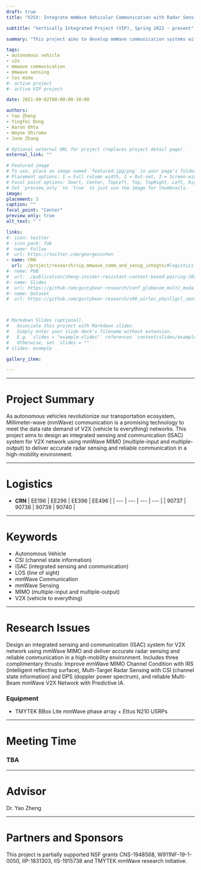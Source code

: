 ```yaml
---
draft: true
title: "V2SX: Integrate mmWave Vehicular Communication with Radar Sensing"

subtitle: "Vertically Integrated Project (VIP), Spring 2022 - present"

summary: "This project aims to develop mmWave communication systems with integrated radar sensing functionality to address the coexistence challenge between vehicular communication and automative radar sensors operating within the mmWave spectrum."

tags:
- autonomous vehicle
- v2x
- mmwave communication
- mmwave sensing
- los mimo
#- active project
#- active VIP project

date: 2021-09-02T00:00:00-10:00

authors:
- Yao Zheng
- Yingfei Dong
- Aaron Ohta
- Wayne Shiroma
- June Zhang

# Optional external URL for project (replaces project detail page).
external_link: ""

# Featured image
# To use, place an image named `featured.jpg/png` in your page's folder.
# Placement options: 1 = Full column width, 2 = Out-set, 3 = Screen-width
# Focal point options: Smart, Center, TopLeft, Top, TopRight, Left, Right, BottomLeft, Bottom, BottomRight
# Set `preview_only` to `true` to just use the image for thumbnails.
image:
placement: 3
caption: ""
focal_point: "Center"
preview_only: true
alt_text: " "

links:
#- icon: twitter
#  icon_pack: fab
#  name: Follow
#  url: https://twitter.com/georgecushen
- name: CRN
  url: ./project/research/vip_mmwave_comm_and_sensg_integtn/#logistics
#- name: PUB
#  url: ./publication/zheng-insider-resistant-context-based-pairing-2021/
#- name: Slides
#  url: https://github.com/gustybear-research/conf_globecom_multi_moda_dev_pair/raw/main/presentation/EE496%20Poster_%20SIENNA.pdf
#- name: Dataset
#  url: https://github.com/gustybear-research/x96_wirles_physllgcl_sensing



# Markdown Slides (optional).
#   Associate this project with Markdown slides.
#   Simply enter your slide deck's filename without extension.
#   E.g. `slides = "example-slides"` references `content/slides/example-slides.md`.
#   Otherwise, set `slides = ""`.
# slides: example

gallery_item:

---
```

***
# Project Summary
 As autonomous vehicles revolutionize our transportation ecosystem, Millimeter-wave (mmWave) communication is a promising technology to meet the data rate demand of V2X (vehicle to everything) networks. This project aims to design an integrated sensing and communication (ISAC) system for V2X network using mmWave MIMO (multiple-input and multiple-output) to deliver accurate radar sensing and reliable communication in a high-mobility environment. 

***
# Logistics
- **CRN**
| EE196 | EE296 | EE396 | EE496 |
| ---   | ---   | ---   | ---   |
| 90737 | 90738 | 90739 | 90740 |
 ***

# Keywords
- Autonomous Vehicle
- CSI (channel state information)
- ISAC (integrated sensing and communication)
- LOS (line of sight)
- mmWave Communication
- mmWave Sensing
- MIMO (multiple-input and multiple-output)
- V2X (vehicle to everything)


***

# Research Issues 
 Design an integrated sensing and communication (ISAC) system for V2X network using mmWave MIMO and deliver accurate radar sensing and reliable communication in a high-mobility environment. Includes three complimentary thrusts: Improve mmWave MIMO Channel Condition with IRS (intelligent reflecting surface), Multi-Target Radar Sensing with CSI (channel state information) and DPS (doppler power spectrum), and reliable Multi-Beam mmWave V2X Network with Predictive IA. 
 ### Equipment
 - TMYTEK BBox Lite mmWave phase array + Ettus N210 USRPs

 
***

# Meeting Time 
### TBA
***

# Advisor
Dr. Yao Zheng

***
# Partners and Sponsors
This project is partially supported NSF grants CNS-1948568, W911NF-19-1-0050, IIP-1831303, IIS-1915738 and TMYTEK mmWave research initiative.



[image]: https://github.com/gustybear-research/conf_globecom_multi_moda_dev_pair/raw/main/figures/website/IMG_3548.jpg
